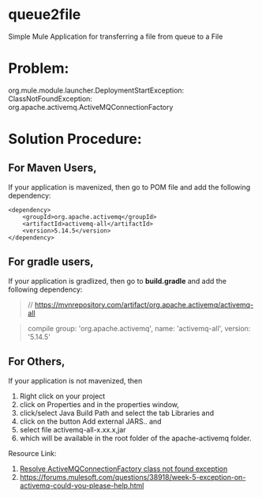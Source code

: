 # queue2file
Simple Mule Application for transferring a file from queue to a File

# Problem:
org.mule.module.launcher.DeploymentStartException: ClassNotFoundException: org.apache.activemq.ActiveMQConnectionFactory

# Solution Procedure:

**For Maven Users,**
---

If your application is mavenized, then go to POM file and add the following dependency:

    <dependency>
        <groupId>org.apache.activemq</groupId>
        <artifactId>activemq-all</artifactId>
        <version>5.14.5</version>
    </dependency>
 
**For gradle users,**
---

If your application is gradlized, then go to **build.gradle** and add the following dependency:

> // https://mvnrepository.com/artifact/org.apache.activemq/activemq-all

> compile group: 'org.apache.activemq', name: 'activemq-all', version: '5.14.5'

**For Others,**
---

If your application is not mavenized, then

1. Right click on your project
2. click on Properties and in the properties window,
3. click/select Java Build Path and select the tab Libraries and
4. click on the button Add external JARS.. and
5. select file activemq-all-x.xx.x,jar
6. which will be available in the root folder of the apache-activemq folder.

Resource Link:

1. [Resolve ActiveMQConnectionFactory class not found exception](http://www.tips.sentientmindz.com/2016/09/04/activemqconnectionfactorycnf/)
2. https://forums.mulesoft.com/questions/38918/week-5-exception-on-activemq-could-you-please-help.html

